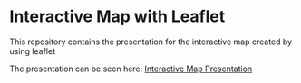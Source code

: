 # Interactive Map with Leaflet

This repository contains the presentation for the interactive map created by using leaflet

The presentation can be seen here: [Interactive Map Presentation](https://sarthakgiri32.github.io/LeafletRmd/)
